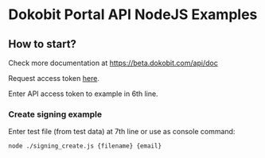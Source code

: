 # Dokobit Portal API NodeJS Examples

## How to start? 

Check more documentation at https://beta.dokobit.com/api/doc

Request access token [here](https://www.dokobit.com/developers/request-token).

Enter API access token to example in 6th line.

### Create signing example

Enter test file (from test data) at 7th line or use as console command:

`node ./signing_create.js {filename} {email}`




